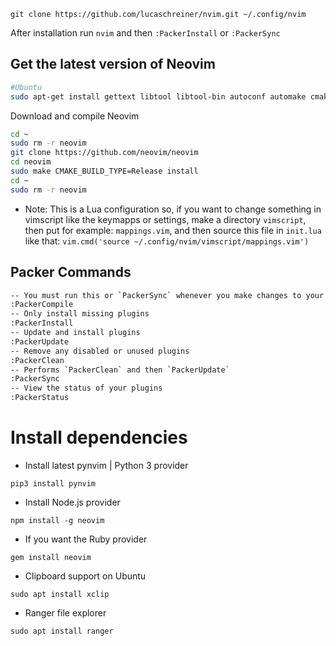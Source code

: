 ``` 
git clone https://github.com/lucaschreiner/nvim.git ~/.config/nvim
```

After installation run `nvim` and then `:PackerInstall` or `:PackerSync`


## Get the latest version of Neovim

``` bash
#Ubuntu
sudo apt-get install gettext libtool libtool-bin autoconf automake cmake g++ pkg-config unzip build-essential
```

Download and compile Neovim
``` bash
cd ~
sudo rm -r neovim
git clone https://github.com/neovim/neovim
cd neovim
sudo make CMAKE_BUILD_TYPE=Release install
cd ~
sudo rm -r neovim
```


- Note:
This is a Lua configuration so, if you want to change something in vimscript like the keymapps or settings, make a directory `vimscript`, then put for example: `mappings.vim`, and then source this file in `init.lua` like that: `vim.cmd('source ~/.config/nvim/vimscript/mappings.vim')`

## Packer Commands

``` bash
-- You must run this or `PackerSync` whenever you make changes to your plugin configuration
:PackerCompile
-- Only install missing plugins
:PackerInstall
-- Update and install plugins
:PackerUpdate
-- Remove any disabled or unused plugins
:PackerClean
-- Performs `PackerClean` and then `PackerUpdate`
:PackerSync
-- View the status of your plugins
:PackerStatus
```

# Install dependencies

- Install latest pynvim | Python 3 provider

```
pip3 install pynvim
```

- Install Node.js provider

```
npm install -g neovim
```

- If you want the Ruby provider

```
gem install neovim
```

- Clipboard support on Ubuntu

```
sudo apt install xclip
```

- Ranger file explorer

```
sudo apt install ranger
```
